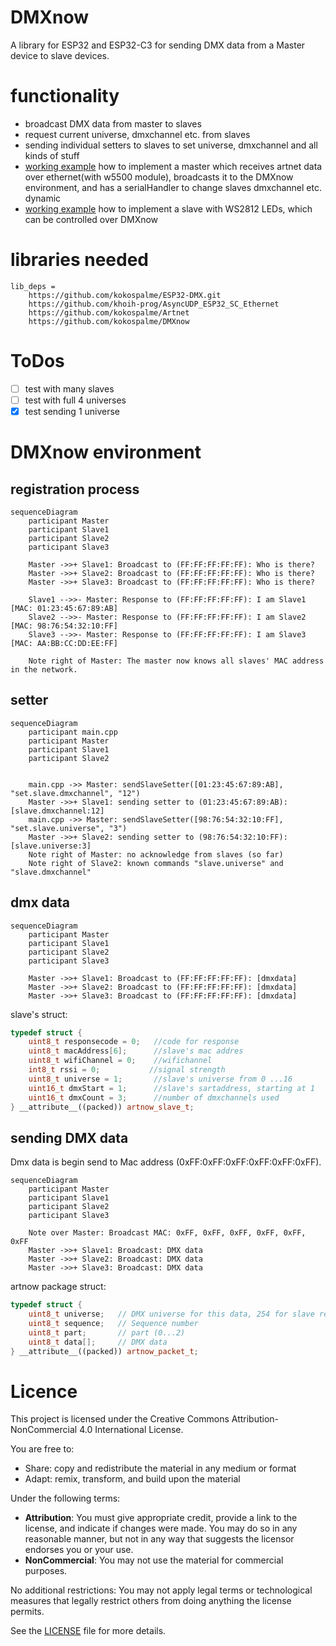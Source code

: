 # DMXnow
A library for ESP32 and ESP32-C3 for sending DMX data from a Master device to slave devices.

# functionality
* broadcast DMX data from master to slaves
* request current universe, dmxchannel etc. from slaves
* sending individual setters to slaves to set universe, dmxchannel and all kinds of stuff
* [working example]() how to implement a master which receives artnet data over ethernet(with w5500 module), broadcasts it to the DMXnow environment, and has a serialHandler to change slaves dmxchannel etc. dynamic
* [working example]() how to implement a slave with WS2812 LEDs, which can be controlled over DMXnow

# libraries needed
```
lib_deps = 
	https://github.com/kokospalme/ESP32-DMX.git
	https://github.com/khoih-prog/AsyncUDP_ESP32_SC_Ethernet
	https://github.com/kokospalme/Artnet
	https://github.com/kokospalme/DMXnow
```

# ToDos
* [ ] test with many slaves
* [ ] test with full 4 universes
* [x] test sending 1 universe

# DMXnow environment
## registration process
```mermaid
sequenceDiagram
    participant Master
    participant Slave1
    participant Slave2
    participant Slave3

    Master ->>+ Slave1: Broadcast to (FF:FF:FF:FF:FF): Who is there?
    Master ->>+ Slave2: Broadcast to (FF:FF:FF:FF:FF): Who is there?
    Master ->>+ Slave3: Broadcast to (FF:FF:FF:FF:FF): Who is there?

    Slave1 -->>- Master: Response to (FF:FF:FF:FF:FF): I am Slave1 [MAC: 01:23:45:67:89:AB]
    Slave2 -->>- Master: Response to (FF:FF:FF:FF:FF): I am Slave2 [MAC: 98:76:54:32:10:FF]
    Slave3 -->>- Master: Response to (FF:FF:FF:FF:FF): I am Slave3 [MAC: AA:BB:CC:DD:EE:FF]

    Note right of Master: The master now knows all slaves' MAC address in the network.
```

## setter
```mermaid
sequenceDiagram
    participant main.cpp
    participant Master
    participant Slave1
    participant Slave2

    
    main.cpp ->> Master: sendSlaveSetter([01:23:45:67:89:AB], "set.slave.dmxchannel", "12")
    Master ->>+ Slave1: sending setter to (01:23:45:67:89:AB): [slave.dmxchannel:12]
    main.cpp ->> Master: sendSlaveSetter([98:76:54:32:10:FF], "set.slave.universe", "3")
    Master ->>+ Slave2: sending setter to (98:76:54:32:10:FF): [slave.universe:3]
    Note right of Master: no acknowledge from slaves (so far)
    Note right of Slave2: known commands "slave.universe" and "slave.dmxchannel"
```

## dmx data
```mermaid
sequenceDiagram
    participant Master
    participant Slave1
    participant Slave2
    participant Slave3

    Master ->>+ Slave1: Broadcast to (FF:FF:FF:FF:FF): [dmxdata]
    Master ->>+ Slave2: Broadcast to (FF:FF:FF:FF:FF): [dmxdata]
    Master ->>+ Slave3: Broadcast to (FF:FF:FF:FF:FF): [dmxdata]
```

slave's struct:
```cpp
typedef struct {
    uint8_t responsecode = 0;   //code for response
    uint8_t macAddress[6];      //slave's mac addres
    uint8_t wifiChannel = 0;    //wifichannel
    int8_t rssi = 0;           //signal strength
    uint8_t universe = 1;       //slave's universe from 0 ...16
    uint16_t dmxStart = 1;      //slave's sartaddress, starting at 1
    uint16_t dmxCount = 3;      //number of dmxchannels used    
} __attribute__((packed)) artnow_slave_t;
```

## sending DMX data
Dmx data is begin send to Mac address (0xFF:0xFF:0xFF:0xFF:0xFF:0xFF).

``` mermaid
sequenceDiagram
    participant Master
    participant Slave1
    participant Slave2
    participant Slave3

    Note over Master: Broadcast MAC: 0xFF, 0xFF, 0xFF, 0xFF, 0xFF, 0xFF
    Master ->>+ Slave1: Broadcast: DMX data
    Master ->>+ Slave2: Broadcast: DMX data
    Master ->>+ Slave3: Broadcast: DMX data
```
artnow package struct:
```cpp
typedef struct {
    uint8_t universe;   // DMX universe for this data, 254 for slave request
    uint8_t sequence;   // Sequence number
    uint8_t part;       // part (0...2)
    uint8_t data[];     // DMX data
} __attribute__((packed)) artnow_packet_t;
```

# Licence
This project is licensed under the Creative Commons Attribution-NonCommercial 4.0 International License. 

You are free to:
- Share: copy and redistribute the material in any medium or format
- Adapt: remix, transform, and build upon the material

Under the following terms:
- **Attribution**: You must give appropriate credit, provide a link to the license, and indicate if changes were made. You may do so in any reasonable manner, but not in any way that suggests the licensor endorses you or your use.
- **NonCommercial**: You may not use the material for commercial purposes.

No additional restrictions: You may not apply legal terms or technological measures that legally restrict others from doing anything the license permits.

See the [LICENSE](https://creativecommons.org/version4/) file for more details.
